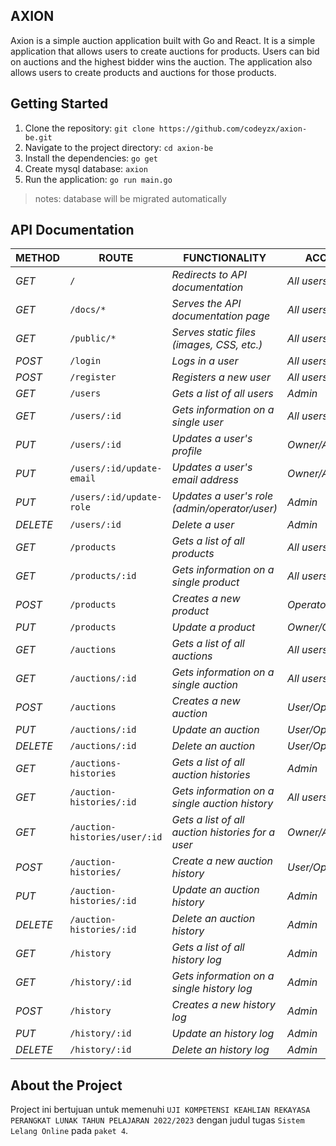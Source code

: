 ## AXION

Axion is a simple auction application built with Go and React. It is a simple application that allows users to create auctions for products. Users can bid on auctions and the highest bidder wins the auction. The application also allows users to create products and auctions for those products.

## Getting Started

1. Clone the repository: `git clone https://github.com/codeyzx/axion-be.git`
2. Navigate to the project directory: `cd axion-be`
3. Install the dependencies: `go get`
4. Create mysql database: `axion`
5. Run the application: `go run main.go`

> notes: database will be migrated automatically

## API Documentation

| METHOD   | ROUTE                         | FUNCTIONALITY                                     | ACCESS           |
| -------- | ----------------------------- | ------------------------------------------------- | ---------------- |
| _GET_    | `/`                           | _Redirects to API documentation_                  | _All users_      |
| _GET_    | `/docs/*`                     | _Serves the API documentation page_               | _All users_      |
| _GET_    | `/public/*`                   | _Serves static files (images, CSS, etc.)_         | _All users_      |
| _POST_   | `/login`                      | _Logs in a user_                                  | _All users_      |
| _POST_   | `/register`                   | _Registers a new user_                            | _All users_      |
| _GET_    | `/users`                      | _Gets a list of all users_                        | _Admin_          |
| _GET_    | `/users/:id`                  | _Gets information on a single user_               | _All users_      |
| _PUT_    | `/users/:id`                  | _Updates a user's profile_                        | _Owner/Admin_    |
| _PUT_    | `/users/:id/update-email`     | _Updates a user's email address_                  | _Owner/Admin_    |
| _PUT_    | `/users/:id/update-role`      | _Updates a user's role (admin/operator/user)_     | _Admin_          |
| _DELETE_ | `/users/:id`                  | _Delete a user_                                   | _Admin_          |
| _GET_    | `/products`                   | _Gets a list of all products_                     | _All users_      |
| _GET_    | `/products/:id`               | _Gets information on a single product_            | _All users_      |
| _POST_   | `/products`                   | _Creates a new product_                           | _Operator_       |
| _PUT_    | `/products`                   | _Update a product_                                | _Owner/Operator_ |
| _GET_    | `/auctions`                   | _Gets a list of all auctions_                     | _All users_      |
| _GET_    | `/auctions/:id`               | _Gets information on a single auction_            | _All users_      |
| _POST_   | `/auctions`                   | _Creates a new auction_                           | _User/Operator_  |
| _PUT_    | `/auctions/:id`               | _Update an auction_                               | _User/Operator_  |
| _DELETE_ | `/auctions/:id`               | _Delete an auction_                               | _User/Operator_  |
| _GET_    | `/auctions-histories`         | _Gets a list of all auction histories_            | _Admin_          |
| _GET_    | `/auction-histories/:id`      | _Gets information on a single auction history_    | _All users_      |
| _GET_    | `/auction-histories/user/:id` | _Gets a list of all auction histories for a user_ | _Owner/Admin_    |
| _POST_   | `/auction-histories/`         | _Create a new auction history_                    | _User/Operator_  |
| _PUT_    | `/auction-histories/:id`      | _Update an auction history_                       | _Admin_          |
| _DELETE_ | `/auction-histories/:id`      | _Delete an auction history_                       | _Admin_          |
| _GET_    | `/history`                    | _Gets a list of all history log_                  | _Admin_          |
| _GET_    | `/history/:id`                | _Gets information on a single history log_        | _Admin_          |
| _POST_   | `/history`                    | _Creates a new history log_                       | _Admin_          |
| _PUT_    | `/history/:id`                | _Update an history log_                           | _Admin_          |
| _DELETE_ | `/history/:id`                | _Delete an history log_                           | _Admin_          |

## About the Project

Project ini bertujuan untuk memenuhi `UJI KOMPETENSI KEAHLIAN REKAYASA PERANGKAT LUNAK TAHUN PELAJARAN 2022/2023` dengan judul tugas `Sistem Lelang Online` pada `paket 4`.
